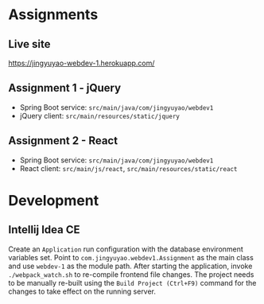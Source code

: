 # Assignments
## Live site
https://jingyuyao-webdev-1.herokuapp.com/

## Assignment 1 - jQuery
- Spring Boot service: `src/main/java/com/jingyuyao/webdev1`
- jQuery client: `src/main/resources/static/jquery`

## Assignment 2 - React
- Spring Boot service: `src/main/java/com/jingyuyao/webdev1`
- React client: `src/main/js/react`, `src/main/resources/static/react`

# Development
## Intellij Idea CE
Create an `Application` run configuration with the database environment variables set.
Point to `com.jingyuyao.webdev1.Assignment` as the main class and use `webdev-1` as the module path.
After starting the application, invoke `./webpack_watch.sh` to re-compile frontend file changes.
The project needs to be manually re-built using the `Build Project (Ctrl+F9)` command for the
changes to take effect on the running server.
